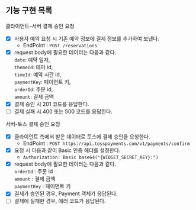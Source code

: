 ## 기능 구현 목록

클라이언트-서버 결제 승인 요청  
- [x] 사용자 예약 요청 시 기존 예약 정보에 결제 정보를 추가하여 보낸다.
  - EndPoint : `POST /reservations`  
- [x] request body에 필요한 데이터는 다음과 같다.  
    `date`: 예약 일자,  
    `themeId`: 테마 id,  
    `timeId`: 예약 시간 id,  
    `paymentKey`: 페이먼트 키,  
    `orderId`: 주문 id,  
    `amount`: 결제 금액
- [x] 결제 승인 시 201 코드를 응답한다. 
- [ ] 결제 실패 시 400 또는 500 코드를 응답한다.

서버-토스 결제 승인 요청
- [x] 클라이언트 측에서 받은 데이터로 토스에 결제 승인을 요청한다.
  - EndPoint : `POST https://api.tosspayments.com/v1/payments/confirm` 
- [x] 요청 시 다음과 같이 Basic 인증 헤더를 설정한다.
  - `Authorization: Basic base64("{WIDGET_SECRET_KEY}:")`
- [x] request body에 필요한 데이터는 다음과 같다.  
    `orderId` : 주문 id  
    `amount` : 결제 금액  
    `paymentKey` : 페이먼트 키  
- [x] 결제가 승인된 경우, Payment 객체가 응답된다.
- [ ] 결제에 실패한 경우, 에러 코드가 응답된다.

